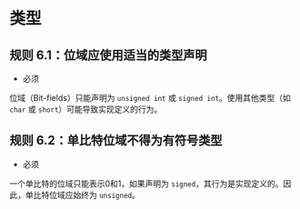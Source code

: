 # 类型

## 规则 6.1：位域应使用适当的类型声明

- 必须

位域（Bit-fields）只能声明为 `unsigned int` 或 `signed int`。使用其他类型（如 `char` 或 `short`）可能导致实现定义的行为。

## 规则 6.2：单比特位域不得为有符号类型

- 必须

一个单比特的位域只能表示0和1，如果声明为 `signed`，其行为是实现定义的。因此，单比特位域应始终为 `unsigned`。

